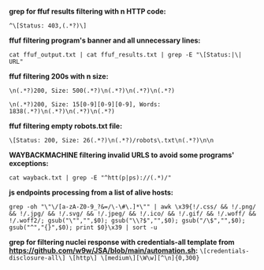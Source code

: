 **grep for ffuf results filtering with n HTTP code:**

``^\[Status: 403,(.*?)\]``

**ffuf filtering program's banner and all unnecessary lines:**

``cat ffuf_output.txt | cat ffuf_results.txt | grep -E "\[Status:|\| URL"``


**ffuf filtering 200s with n size:**

``\n(.*?)200, Size: 500(.*?)\n(.*?)\n(.*?)\n(.*?)``

``\n(.*?)200, Size: 15[0-9][0-9][0-9], Words: 1838(.*?)\n(.*?)\n(.*?)\n(.*?)``

**ffuf filtering empty robots.txt file:**

``\[Status: 200, Size: 26(.*?)\n(.*?)/robots\.txt\n(.*?)\n\n``


**WAYBACKMACHINE filtering invalid URLS to avoid some programs' exceptions:**

``cat wayback.txt | grep -E "^htt(p|ps)://(.*)/"``


**js endpoints processing from a list of alive hosts:**

``grep -oh "\"\/[a-zA-Z0-9_?&=/\-\#\.]*\"" | awk \x39{!/.css/ && !/.png/ && !/.jpg/ && !/.svg/ && !/.jpeg/ && !/.ico/ && !/.gif/ && !/.woff/ && !/.woff2/; gsub("\"","",$0); gsub("\\?$","",$0); gsub("/\$","",$0);  gsub("^","{}",$0); print $0}\x39 | sort -u``


**grep for filtering nuclei response with credentials-all template from https://github.com/w9w/JSA/blob/main/automation.sh:**
``\[credentials-disclosure-all\] \[http\] \[medium\][\W\w][^\n]{0,300}``
